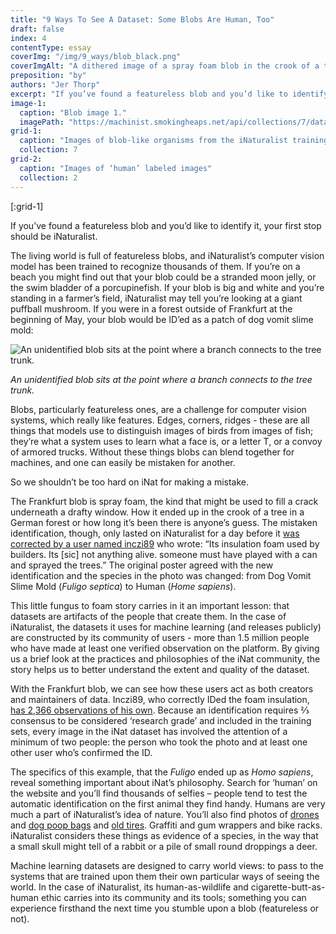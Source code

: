 ```yaml
---
title: "9 Ways To See A Dataset: Some Blobs Are Human, Too"
draft: false
index: 4
contentType: essay
coverImg: "/img/9_ways/blob_black.png"
coverImgAlt: "A dithered image of a spray foam blob in the crook of a tree"
preposition: "by"
authors: "Jer Thorp"
excerpt: "If you’ve found a featureless blob and you’d like to identify it, your first stop should be iNaturalist."
image-1:
  caption: "Blob image 1."
  imagePath: "https://machinist.smokingheaps.net/api/collections/7/data/82060419"
grid-1:
  caption: "Images of blob-like organisms from the iNaturalist training set"
  collection: 7
grid-2:
  caption: "Images of ‘human’ labeled images"
  collection: 2
---
```


[:grid-1]

If you’ve found a featureless blob and you’d like to identify it, your first stop should be iNaturalist.

The living world is full of featureless blobs, and iNaturalist’s computer vision model has been trained to recognize thousands of them. If you’re on a beach you might find out that your blob could be a stranded moon jelly, or the swim bladder of a porcupinefish. If your blob is big and white and you’re standing in a farmer’s field, iNaturalist may tell you’re looking at a giant puffball mushroom. If you were in a forest outside of Frankfurt at the beginning of May, your blob would be ID’ed as a patch of dog vomit slime mold:

![An unidentified blob sits at the point where a branch connects to the tree trunk.](https://inaturalist-open-data.s3.amazonaws.com/photos/274368677/original.jpeg "An unidentified blob sits at the point where a branch connects to the tree trunk.")

*An unidentified blob sits at the point where a branch connects to the tree trunk.*

Blobs, particularly featureless ones, are a challenge for computer vision systems, which really like features. Edges, corners, ridges - these are all things that models use to distinguish images of birds from images of fish; they’re what a system uses to learn what a face is, or a letter T, or a convoy of armored trucks. Without these things blobs can blend together for machines, and one can easily be mistaken for another. 

So we shouldn’t be too hard on iNat for making a mistake.

The Frankfurt blob is spray foam, the kind that might be used to fill a crack underneath a drafty window. How it ended up in the crook of a tree in a German forest or how long it’s been there is anyone’s guess. The mistaken identification, though, only lasted on iNaturalist for a day before it [was corrected by a user named inczi89](https://www.inaturalist.org/observations/158786749) who wrote: “Its insulation foam used by builders. Its \[sic] not anything alive. someone must have played with a can and sprayed the trees.” The original poster agreed with the new identification and the species in the photo was changed: from Dog Vomit Slime Mold (*Fuligo septica*) to Human (*Home sapiens*).

This little fungus to foam story carries in it an important lesson: that datasets are artifacts of the people that create them. In the case of iNaturalist, the datasets it uses for machine learning (and releases publicly) are constructed by its community of users - more than 1.5 million people who have made at least one verified observation on the platform. By giving us a brief look at the practices and philosophies of the iNat community, the story helps us to better understand the extent and quality of the dataset. 

With the Frankfurt blob, we can see how these users act as both creators and maintainers of data. Inczi89, who correctly IDed the foam insulation, [has 2,366 observations of his own](https://www.inaturalist.org/observations?place_id=any&reviewed=true&user_id=inczi89). Because an identification requires ⅔ consensus to be considered ‘research grade’ and included in the training sets, every image in the iNat dataset has involved the attention of a minimum of two people: the person who took the photo and at least one other user who’s confirmed the ID.

The specifics of this example, that the *Fuligo* ended up as *Homo sapiens*, reveal something important about iNat’s philosophy. Search for ‘human’ on the website and you’ll find thousands of selfies – people tend to test the automatic identification on the first animal they find handy. Humans are very much a part of iNaturalist’s idea of nature. You’ll also find photos of [drones](https://www.inaturalist.org/observations/159020304) and [dog poop bags](https://www.inaturalist.org/observations/159058908) and [old tires](https://www.inaturalist.org/observations/155619810). Graffiti and gum wrappers and bike racks. iNaturalist considers these things as evidence of a species, in the way that a small skull might tell of a rabbit or a pile of small round droppings a deer. 

Machine learning datasets are designed to carry world views: to pass to the systems that are trained upon them their own particular ways of seeing the world. In the case of iNaturalist, its human-as-wildlife and cigarette-butt-as-human ethic carries into its community and its tools; something you can experience firsthand the next time you stumble upon a blob (featureless or not). 

